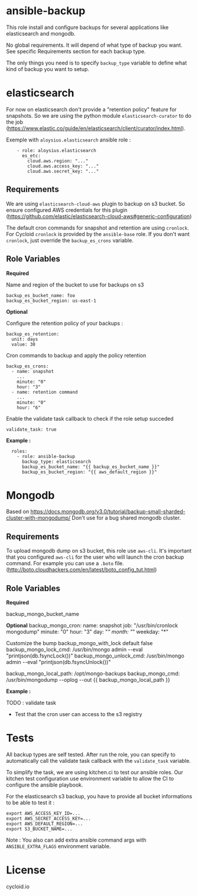 ansible-backup
==============

This role install and configure backups for several applications like elasticsearch and mongodb.

No global requirements. It will depend of what type of backup you want. See specific Requirements section for each backup type.

The only things you need is to specify `backup_type` variable to define what kind of backup you want to setup.

elasticsearch
=============

For now on elasticsearch don't provide a "retention policy" feature for snapshots. So we are using the python module `elasticsearch-curator` to do the job (https://www.elastic.co/guide/en/elasticsearch/client/curator/index.html).

Exemple with `aloysius.elasticsearch` ansible role :

```
    - role: aloysius.elasticsearch
      es_etc:
        cloud.aws.region: "..."
        cloud.aws.access_key: "..."
        cloud.aws.secret_key: "..."
```

Requirements
------------

We are using `elasticsearch-cloud-aws` plugin to backup on s3 bucket. So ensure configured AWS credentials for this plugin (https://github.com/elastic/elasticsearch-cloud-aws#generic-configuration)

The default cron commands for snapshot and retention are using `cronlock`. For Cycloid `cronlock` is provided by the `ansible-base` role. If you don't want `cronlock`, just override the `backup_es_crons` variable.

Role Variables
--------------

**Required**

Name and region of the bucket to use for backups on s3

    backup_es_bucket_name: foo
    backup_es_bucket_region: us-east-1

**Optional**

Configure the retention policy of your backups :

    backup_es_retention:
      unit: days
      value: 30

Cron commands to backup and apply the policy retention

    backup_es_crons:
      - name: snapshot
        ...
        minute: "0"
        hour: "3"
      - name: retention command
        ...
        minute: "0"
        hour: "6"

Enable the validate task callback to check if the role setup succeded

    validate_task: true

**Example :**

```
  roles:
    - role: ansible-backup
      backup_type: elasticsearch
      backup_es_bucket_name: "{{ backup_es_bucket_name }}"
      backup_es_bucket_region: "{{ aws_default_region }}"
```

Mongodb
=======

Based on https://docs.mongodb.org/v3.0/tutorial/backup-small-sharded-cluster-with-mongodump/
Don't use for a bug shared mongodb cluster.

Requirements
------------

To upload mongodb dump on s3 bucket, this role use `aws-cli`. It's important that you configured `aws-cli` for the user who will launch the cron backup command.
For example you can use a `.boto` file. (http://boto.cloudhackers.com/en/latest/boto_config_tut.html)

Role Variables
--------------

**Required**

backup_mongo_bucket_name


**Optional**
    backup_mongo_cron:
      name: snapshot
      job: "/usr/bin/cronlock mongodump"
      minute: "0"
      hour: "3"
      day: "*"
      month: "*"
      weekday: "*"



Customize the bump
backup_mongo_with_lock default false
backup_mongo_lock_cmd: /usr/bin/mongo admin --eval "printjson(db.fsyncLock())"
backup_mongo_unlock_cmd: /usr/bin/mongo admin --eval "printjson(db.fsyncUnlock())"

backup_mongo_local_path: /opt/mongo-backups
backup_mongo_cmd: /usr/bin/mongodump --oplog --out {{ backup_mongo_local_path }}





**Example :**


TODO : validate task
  * Test that the cron user can access to the s3 registry

Tests
=====

All backup types are self tested. After run the role, you can specify to automatically call the validate task callback with the `validate_task` variable.

To simplify the task, we are using kitchen.ci to test our ansible roles. Our kitchen test configuration use environment variable to allow the CI to configure the ansible playbook.

For the elasticsearch s3 backup, you have to provide all bucket informations to be able to test it :

    export AWS_ACCESS_KEY_ID=...
    export AWS_SECRET_ACCESS_KEY=...
    export AWS_DEFAULT_REGION=...
    export S3_BUCKET_NAME=...

Note : You also can add extra ansible command  args with `ANSIBLE_EXTRA_FLAGS` environment variable.


License
=======

cycloid.io

